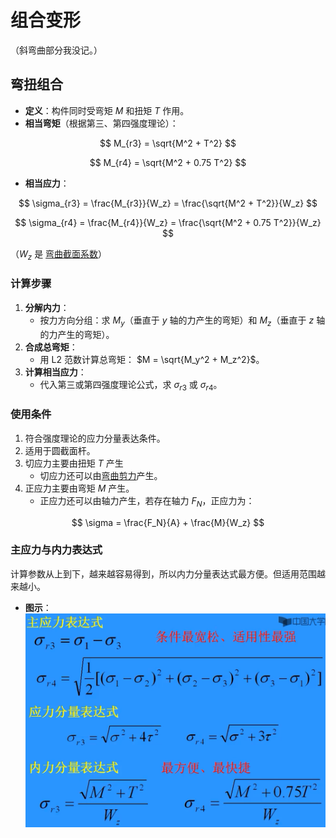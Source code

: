 # 组合变形

（斜弯曲部分我没记。）

## 弯扭组合

- **定义**：构件同时受弯矩 $M$ 和扭矩 $T$ 作用。
- **相当弯矩**（根据第三、第四强度理论）：

$$
M_{r3} = \sqrt{M^2 + T^2}
$$

$$
M_{r4} = \sqrt{M^2 + 0.75 T^2}
$$

- **相当应力**：

$$
\sigma_{r3} = \frac{M_{r3}}{W_z} = \frac{\sqrt{M^2 + T^2}}{W_z}
$$

$$
\sigma_{r4} = \frac{M_{r4}}{W_z} = \frac{\sqrt{M^2 + 0.75 T^2}}{W_z}
$$

（$W_z$ 是 [弯曲截面系数](弯曲应力-正、切应力.md#弯曲截面系数)）

### **计算步骤**

1. **分解内力**：
   - 按力方向分组：求 $M_y$（垂直于 $y$ 轴的力产生的弯矩）和 $M_z$（垂直于 $z$ 轴的力产生的弯矩）。
2. **合成总弯矩**：
   - 用 L2 范数计算总弯矩： $M = \sqrt{M_y^2 + M_z^2}$。
3. **计算相当应力**：
   - 代入第三或第四强度理论公式，求 $\sigma_{r3}$ 或 $\sigma_{r4}$。

### **使用条件**

1. 符合强度理论的应力分量表达条件。
2. 适用于圆截面杆。
3. 切应力主要由扭矩 $T$ 产生
   - 切应力还可以由[弯曲剪力](弯曲内力-剪力与弯矩.md)产生。
4. 正应力主要由弯矩 $M$ 产生。
   - 正应力还可以由轴力产生，若存在轴力 $F_N$，正应力为：

$$
\sigma = \frac{F_N}{A} + \frac{M}{W_z}
$$

### **主应力与内力表达式**

计算参数从上到下，越来越容易得到，所以内力分量表达式最方便。但适用范围越来越小。

- **图示**：![力的表达式](images/几种力的表达式.png)
